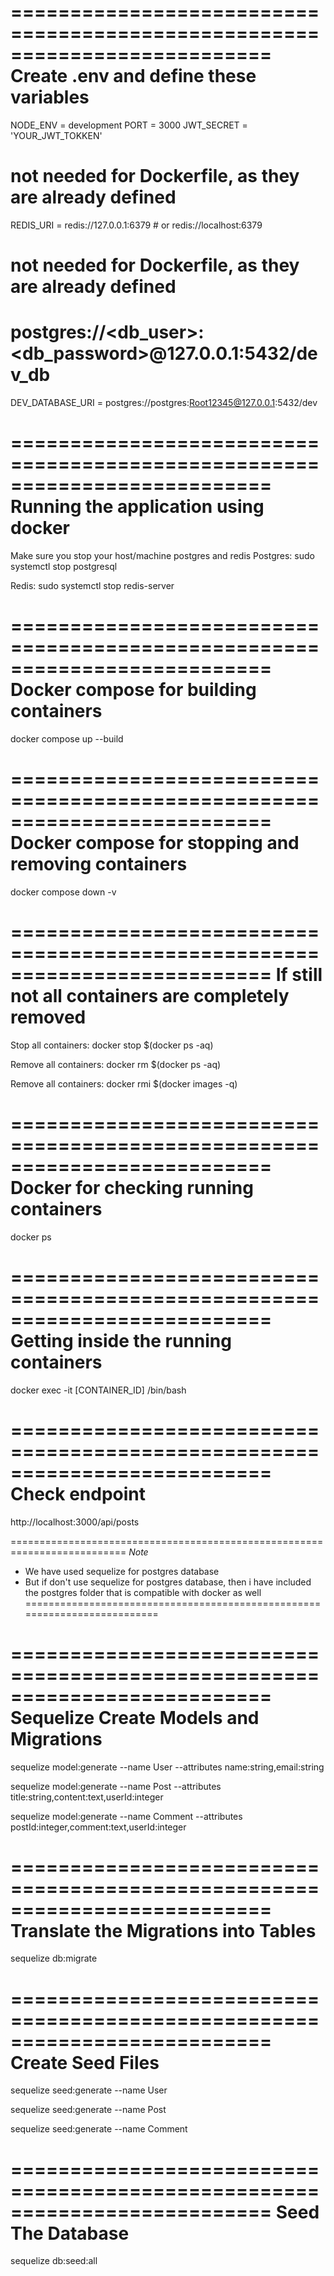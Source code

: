 ==========================================================================
Create .env and define these variables
==========================================================================
NODE_ENV = development
PORT = 3000
JWT_SECRET = 'YOUR_JWT_TOKKEN'

# not needed for Dockerfile, as they are already defined
REDIS_URI = redis://127.0.0.1:6379 # or redis://localhost:6379

# not needed for Dockerfile, as they are already defined
# postgres://<db_user>:<db_password>@127.0.0.1:5432/dev_db
DEV_DATABASE_URI = postgres://postgres:Root12345@127.0.0.1:5432/dev


==========================================================================
Running the application using docker
==========================================================================
Make sure you stop your host/machine postgres and redis
Postgres:
sudo systemctl stop postgresql 

Redis:
sudo systemctl stop redis-server 


==========================================================================
Docker compose for building containers
==========================================================================
docker compose up --build


==========================================================================
Docker compose for stopping and removing containers
==========================================================================
docker compose down -v


==========================================================================
If still not all containers are completely removed
==========================================================================
Stop all containers:
docker stop $(docker ps -aq)

Remove all containers:
docker rm $(docker ps -aq)

Remove all containers:
docker rmi $(docker images -q)


==========================================================================
Docker for checking running containers
==========================================================================
docker ps

==========================================================================
Getting inside the running containers
==========================================================================
docker exec -it [CONTAINER_ID] /bin/bash


==========================================================================
Check endpoint
==========================================================================
http://localhost:3000/api/posts


==========================================================================
*Note*
- We have used sequelize for postgres database
- But if don't use sequelize for postgres database, then i have included the 
postgres folder that is compatible with docker as well
==========================================================================


==========================================================================
Sequelize
Create Models and Migrations
==========================================================================
sequelize model:generate --name User --attributes name:string,email:string

sequelize model:generate --name Post --attributes title:string,content:text,userId:integer

sequelize model:generate --name Comment --attributes postId:integer,comment:text,userId:integer


==========================================================================
Translate the Migrations into Tables
==========================================================================
sequelize db:migrate


==========================================================================
Create Seed Files
==========================================================================
sequelize seed:generate --name User

sequelize seed:generate --name Post

sequelize seed:generate --name Comment


==========================================================================
Seed The Database
==========================================================================
sequelize db:seed:all